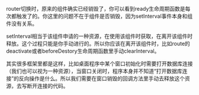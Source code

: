 router切换时，原来的组件确实已经销毁了，你可以看到ready生命周期函数是每次都触发了的。你这里的问题不在于组件是否销毁，因为setInterval事件本身和组件没有关系。

setInterval相当于该组件申请的一种资源，在使用该组件时获取，在离开该组件时释放。这个过程只能是你手动进行的。所以你应该在离开该组件时，比如route的deactivate或者beforeDestory生命周期函数里手动clearInterval。

其实很多框架里都是这样，比如桌面程序中某个窗口初始化时需要打开数据库连接（我们也可以视为一种资源），当窗口关闭时，程序本身并不知道“打开数据库连接”的反向操作是什么。所以我们需要在窗口销毁的回调方法里手动去释放这个资源，去写断开连接的代码。
